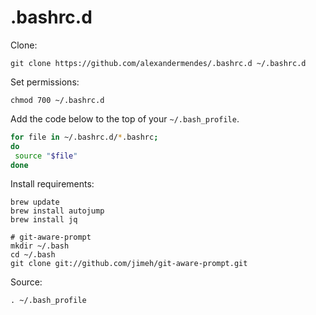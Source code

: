 # .bashrc.d

Clone:

```
git clone https://github.com/alexandermendes/.bashrc.d ~/.bashrc.d
```

Set permissions:

```
chmod 700 ~/.bashrc.d
```

Add the code below to the top of your `~/.bash_profile`.

```bash
for file in ~/.bashrc.d/*.bashrc;
do
 source "$file"
done
```

Install requirements:

```
brew update
brew install autojump
brew install jq

# git-aware-prompt
mkdir ~/.bash
cd ~/.bash
git clone git://github.com/jimeh/git-aware-prompt.git
```

Source:

```
. ~/.bash_profile
```
